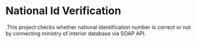 # National Id Verification

.This project checks whether national identification number is correct or not by connecting ministry of interior database via SOAP API.

